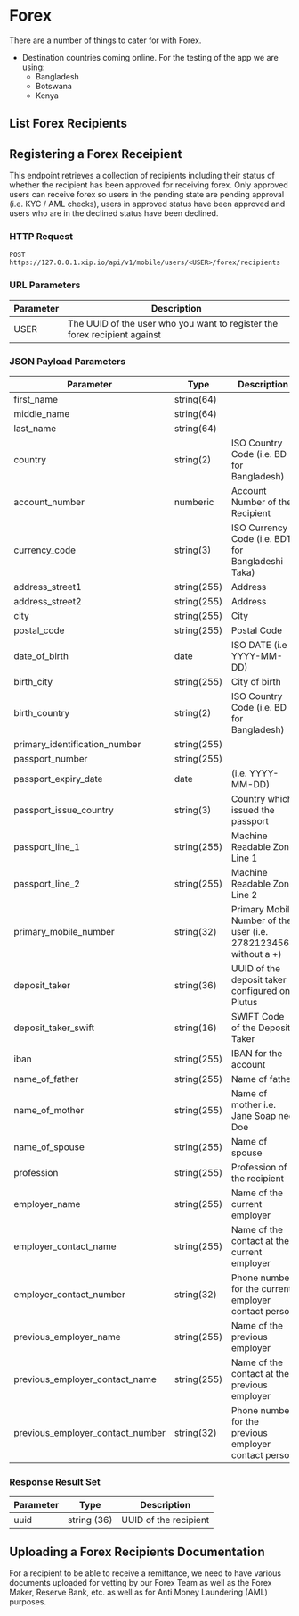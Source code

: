 # Forex

There are a number of things to cater for with Forex.

 * Destination countries coming online.  For the testing of the app we are using:
    - Bangladesh
    - Botswana
    - Kenya

## List Forex Recipients


## Registering a Forex Receipient

This endpoint retrieves a collection of recipients including their status of whether the recipient has
been approved for receiving forex.  Only approved users can receive forex so users in the pending state
are pending approval (i.e. KYC / AML checks), users in approved status have been approved and users who
are in the declined status have been declined.

### HTTP Request

`POST https://127.0.0.1.xip.io/api/v1/mobile/users/<USER>/forex/recipients`

### URL Parameters

Parameter | Description
--------- | -----------
USER | The UUID of the user who you want to register the forex recipient against

### JSON Payload Parameters

Parameter | Type | Description
--------- | ---- | -----------
first_name | string(64)
middle_name | string(64)
last_name | string(64)
country   | string(2) | ISO Country Code (i.e. BD for Bangladesh)
account_number | numberic | Account Number of the Recipient
currency_code | string(3) | ISO Currency Code (i.e. BDT for Bangladeshi Taka)
address_street1 | string(255) | Address
address_street2 | string(255) | Address
city | string(255) | City
postal_code | string(255) | Postal Code
date_of_birth | date | ISO DATE (i.e YYYY-MM-DD)
birth_city | string(255) | City of birth
birth_country | string(2) | ISO Country Code (i.e. BD for Bangladesh)
primary_identification_number | string(255) |
passport_number | string(255) |
passport_expiry_date | date | (i.e. YYYY-MM-DD)
passport_issue_country | string(3) | Country which issued the passport
passport_line_1 | string(255) | Machine Readable Zone Line 1
passport_line_2 | string(255) | Machine Readable Zone Line 2
primary_mobile_number | string(32) | Primary Mobile Number of the user (i.e. 27821234567 without a +)
deposit_taker | string(36) | UUID of the deposit taker configured on Plutus
deposit_taker_swift | string(16) | SWIFT Code of the Deposit Taker
iban | string(255) | IBAN for the account
name_of_father | string(255) | Name of father
name_of_mother | string(255) | Name of mother i.e. Jane Soap nee Doe
name_of_spouse | string(255) | Name of spouse
profession | string(255) | Profession of the recipient
employer_name | string(255) | Name of the current employer
employer_contact_name | string(255) | Name of the contact at the current employer
employer_contact_number | string(32) | Phone number for the current employer contact person
previous_employer_name | string(255) | Name of the previous employer
previous_employer_contact_name | string(255) | Name of the contact at the previous employer
previous_employer_contact_number | string(32) | Phone number for the previous employer contact person

### Response Result Set

Parameter | Type | Description
--------- | ---- | -----------
uuid | string (36) | UUID of the recipient

## Uploading a Forex Recipients Documentation

For a recipient to be able to receive a remittance, we need to have various documents uploaded for vetting by our Forex Team as well as the Forex Maker, Reserve Bank, etc. as well as for Anti Money Laundering (AML) purposes.
